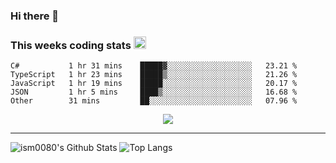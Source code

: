 ### Hi there 👋

<!--START_SECTION:giphy-->
<!--END_SECTION:giphy-->

### This weeks coding stats <img src="https://media1.giphy.com/media/LmNwrBhejkK9EFP504/giphy.gif?cid=ecf05e4723nsktnyyj53u162g7cy5rjqfg6gz06kxdg5y55g&rid=giphy.gif" width="20" height="20" />
<!--START_SECTION:waka-->
```text
C#           1 hr 31 mins    █████▓░░░░░░░░░░░░░░░░░░░   23.21 % 
TypeScript   1 hr 23 mins    █████▒░░░░░░░░░░░░░░░░░░░   21.26 % 
JavaScript   1 hr 19 mins    █████░░░░░░░░░░░░░░░░░░░░   20.17 % 
JSON         1 hr 5 mins     ████▒░░░░░░░░░░░░░░░░░░░░   16.68 % 
Other        31 mins         ██░░░░░░░░░░░░░░░░░░░░░░░   07.96 % 
```
<!--END_SECTION:waka-->

<!--START_SECTION:comicstrip-->
<p align="center">
 <a href="https://xkcd.com/">
 <img src="https://imgs.xkcd.com/comics/base_rate.png" />
</a>
</p>
<!--END_SECTION:comicstrip-->

---

![ism0080's Github Stats](https://github-readme-stats.vercel.app/api?username=ism0080&show_icons=true%hide_border=true&hide=issues)
![Top Langs](https://github-readme-stats.vercel.app/api/top-langs/?username=ism0080&layout=compact)

<!--
**ism0080/ism0080** is a ✨ _special_ ✨ repository because its `README.md` (this file) appears on your GitHub profile.

Here are some ideas to get you started:

- 🔭 I’m currently working on ...
- 🌱 I’m currently learning ...
- 👯 I’m looking to collaborate on ...
- 🤔 I’m looking for help with ...
- 💬 Ask me about ...
- 📫 How to reach me: ...
- 😄 Pronouns: ...
- ⚡ Fun fact: ...
-->
